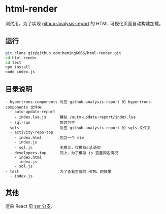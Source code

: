 # html-render

测试用。为了实现 [github-analysis-report](https://github.com/X-lab2017/github-analysis-report) 的 HTML 可视化页面自动构建加载。

## 运行

```bash
git clone git@github.com:heming6666/html-render.git
cd html-render
cd test
npm install
node index.js
```

## 目录说明

```
- hypertrons-components 对应 github-analysis-report 的 hypertrons-components 文件夹
  - auto-update-report
    - index.lua.js      模拟 /auto-update-report/index.lua
  - sql-run             暂时为空
- sqls                  对应 github-analysis-report 的 sqls 文件夹
  - activity-repo-top
    - index.html        包含一个 div
    - index.js
    - sql.js            无意义，仅模拟sql语句
  - developers-top      同上，为了模拟 js 变量同名情况
    - index.html
    - index.js
    - sql.js
- test                  为了查看生成的 HTML 的效果
  - index.js
```

## 其他

渲染 React 见 [ssr 分支](https://github.com/heming6666/html-render/tree/ssr).
